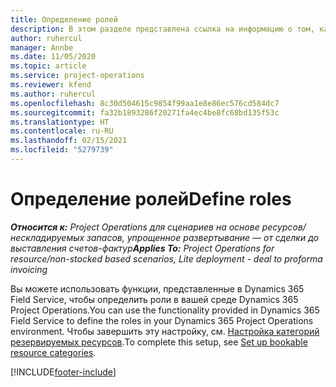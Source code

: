 ```yaml
---
title: Определение ролей
description: В этом разделе представлена ссылка на информацию о том, как настроить категории резервируемых ресурсов.
author: ruhercul
manager: Annbe
ms.date: 11/05/2020
ms.topic: article
ms.service: project-operations
ms.reviewer: kfend
ms.author: ruhercul
ms.openlocfilehash: 8c30d504615c9854f99aa1e8e86ec576cd584dc7
ms.sourcegitcommit: fa32b1893286f20271fa4ec4be8fc68bd135f53c
ms.translationtype: HT
ms.contentlocale: ru-RU
ms.lasthandoff: 02/15/2021
ms.locfileid: "5279739"
---
```

# <a name="define-roles"></a><span data-ttu-id="51cd7-103">Определение ролей</span><span class="sxs-lookup"><span data-stu-id="51cd7-103">Define roles</span></span>

<span data-ttu-id="51cd7-104">_**Относится к:** Project Operations для сценариев на основе ресурсов/нескладируемых запасов, упрощенное развертывание — от сделки до выставления счетов-фактур_</span><span class="sxs-lookup"><span data-stu-id="51cd7-104">_**Applies To:** Project Operations for resource/non-stocked based scenarios, Lite deployment - deal to proforma invoicing_</span></span>

<span data-ttu-id="51cd7-105">Вы можете использовать функции, представленные в Dynamics 365 Field Service, чтобы определить роли в вашей среде Dynamics 365 Project Operations.</span><span class="sxs-lookup"><span data-stu-id="51cd7-105">You can use the functionality provided in Dynamics 365 Field Service to define the roles in your Dynamics 365 Project Operations environment.</span></span> <span data-ttu-id="51cd7-106">Чтобы завершить эту настройку, см. [Настройка категорий резервируемых ресурсов](https://docs.microsoft.com/dynamics365/field-service/set-up-bookable-resource-categories).</span><span class="sxs-lookup"><span data-stu-id="51cd7-106">To complete this setup, see [Set up bookable resource categories](https://docs.microsoft.com/dynamics365/field-service/set-up-bookable-resource-categories).</span></span>


[!INCLUDE[footer-include](../includes/footer-banner.md)]